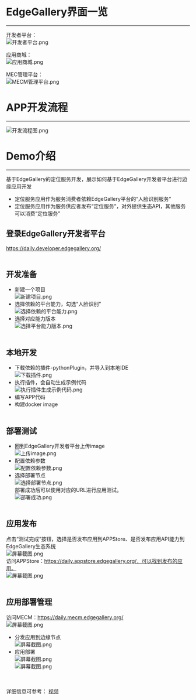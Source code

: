 # EdgeGallery界面一览
-------------------
开发者平台：<br>
![](/uploads/images/2020/0927/developer_home_page.png "开发者平台.png")<br>

应用商城：<br>
![](/uploads/images/2020/0927/appstore_home_page.png "应用商城.png")<br>

MEC管理平台：<br>
![](/uploads/images/2020/0927/mecm_home_page.png "MECM管理平台.png")<br>

# APP开发流程
-------------------
![](/uploads/images/2020/0927/development_flow.png "开发流程图.png")<br>

# Demo介绍
-------------------
基于EdgeGallery的定位服务开发，展示如何基于EdgeGallery开发者平台进行边缘应用开发<br>
* 定位服务应用作为服务消费者依赖EdgeGallery平台的“人脸识别服务”<br>
* 定位服务应用作为服务供应者发布“定位服务”，对外提供生态API，其他服务可以消费“定位服务”<br>

## 登录EdgeGallery开发者平台
https://daily.developer.edgegallery.org/<br><br>
## 开发准备
* 新建一个项目<br>
![](/uploads/images/2020/0927/create_project.png "新建项目.png")
* 选择依赖的平台能力，勾选“人脸识别”<br>
![](/uploads/images/2020/0927/create_project_select_service.png "选择依赖的平台能力.png")
* 选择对应能力版本<br>
![](/uploads/images/2020/0927/create_project_select_service_version.png "选择平台能力版本.png")<br><br>
## 本地开发
* 下载依赖的插件-pythonPlugin，并导入到本地IDE<br>
![](/uploads/images/2020/0927/download_plugin.png "下载插件.png")
* 执行插件，会自动生成示例代码<br>
![](/uploads/images/2020/0927/execute_plugin.png "执行插件生成示例代码.png")
* 编写APP代码<br>
* 构建docker image<br><br>
## 部署测试
* 回到EdgeGallery开发者平台上传image<br>
![](/uploads/images/2020/0927/upload_image.png "上传image.png")
* 配置依赖参数<br>
![](/uploads/images/2020/0927/config_params.png "配置依赖参数.png")
* 选择部署节点<br>
![](/uploads/images/2020/0927/select_server.png "选择部署节点.png")<br>
部署成功后可以使用对应的URL进行应用测试。<br>
![](/uploads/images/2020/0927/deployment.png "部署成功.png")<br><br>
## 应用发布
点击“测试完成”按钮，选择是否发布应用到APPStore、是否发布应用API能力到EdgeGallery生态系统<br>
![](/uploads/images/2020/0927/111041_c5004536_7625241.png "屏幕截图.png")<br>
访问APPStore：https://daily.appstore.edgegallery.org/，可以找到发布的应用。<br>
![](/uploads/images/2020/0927/111833_bb36fd2b_7625241.png "屏幕截图.png")<br><br>
## 应用部署管理
访问MECM：https://daily.mecm.edgegallery.org/<br>
![](/uploads/images/2020/0927/112141_2f32426e_7625241.png "屏幕截图.png")<br>
* 分发应用到边缘节点<br>
![](/uploads/images/2020/0927/161230_821e2b70_7625241.png "屏幕截图.png")
* 应用部署<br>
![](/uploads/images/2020/0927/161426_0814bb76_7625241.png "屏幕截图.png")<br>
![](/uploads/images/2020/0927/161505_1d05c04b_7625241.png "屏幕截图.png")<br><br><br>

详细信息可参考：
[视频](https://gitee.com/edgegallery/community/blob/master/TSC/Release/v0.9/EdgeGallery%20Demo%20Recording.mp4)


